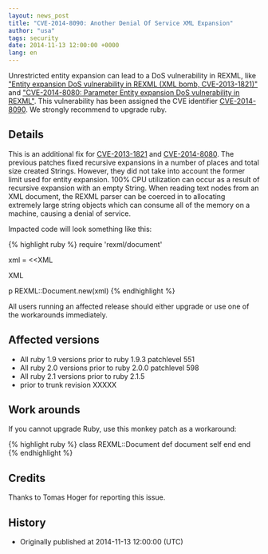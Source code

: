```yaml
---
layout: news_post
title: "CVE-2014-8090: Another Denial Of Service XML Expansion"
author: "usa"
tags: security
date: 2014-11-13 12:00:00 +0000
lang: en
---
```


Unrestricted entity expansion can lead to a DoS vulnerability in REXML,
like ["Entity expansion DoS vulnerability in REXML (XML bomb, CVE-2013-1821)"](/en/news/2013/02/22/rexml-dos-2013-02-22/)
and ["CVE-2014-8080: Parameter Entity expansion DoS vulnerability in REXML"](/en/news/2014/10/27/rexml-dos-cve-2014-8080/).
This vulnerability has been assigned the CVE identifier
[CVE-2014-8090](http://cve.mitre.org/cgi-bin/cvename.cgi?name=CVE-2014-8090).
We strongly recommend to upgrade ruby.

## Details

This is an additional fix for [CVE-2013-1821](/en/news/2013/02/22/rexml-dos-2013-02-22/) and [CVE-2014-8080](/en/news/2014/10/27/rexml-dos-cve-2014-8080/).
The previous patches fixed recursive expansions in a number of places and total size created Strings.
However, they did not take into account the former limit used for entity expansion.
100% CPU utilization can occur as a result of recursive expansion with an empty String.
When reading text nodes from an XML document, the REXML parser can be coerced in to allocating extremely large string objects which can consume all of the memory on a machine, causing a denial of service.

Impacted code will look something like this:

{% highlight ruby %}
require 'rexml/document'

xml = <<XML
<!DOCTYPE root [
  # ENTITY expansion vector
]>
<cd></cd>
XML

p REXML::Document.new(xml)
{% endhighlight %}

All users running an affected release should either upgrade or use one
of the workarounds immediately.

## Affected versions

* All ruby 1.9 versions prior to ruby 1.9.3 patchlevel 551
* All ruby 2.0 versions prior to ruby 2.0.0 patchlevel 598
* All ruby 2.1 versions prior to ruby 2.1.5
* prior to trunk revision XXXXX

## Work arounds

If you cannot upgrade Ruby, use this monkey patch as a workaround:

{% highlight ruby %}
class REXML::Document
  def document
    self
  end
end
{% endhighlight %}

## Credits

Thanks to Tomas Hoger for reporting this issue.

## History

* Originally published at 2014-11-13 12:00:00 (UTC)
